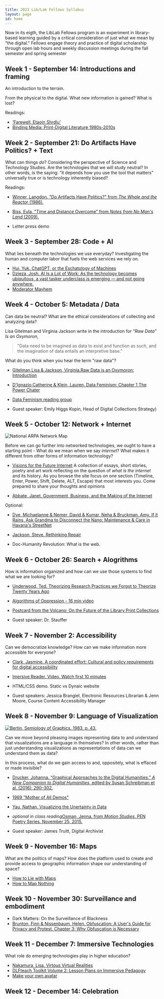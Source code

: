 ```yaml
---
title: 2023 Lib/Lab Fellows Syllabus
layout: page
id: home
---
```


Now in its eigth, the LibLab Fellows program is an experiment in library-based learning guided by a critical consideration of just what we mean by "the digital." Fellows engage theory and practice of digital scholarship through open lab hours and weekly discussion meetings during the fall semester and spring semester


## Week 1 - September 14: Introductions and framing

An introduction to the terrain.

From the physical to the digital. What new information is gained? What is lost? 

Readings:
- [‘Farewell, Etaoin Shrdlu'](https://www.nytimes.com/video/insider/100000004687429/farewell-etaoin-shrdlu.html)
- [Binding Media: Print-Digital Literature 1980s-2010s](https://elikaortega.net/projects/1_project/)

## Week 2 - September 21: Do Artifacts Have Politics? + Text

What can things *do*? Considering the perspective of Science and Technology Studies. Are the technologies that we will study neutral? In other words, is the saying: “it depends how you use the tool that matters” universally true or is technology inherently biased?

Readings:
- [Winner, Langdon. "Do Artifacts Have Politics?" from *The Whale and the Reactor* (1986).](https://www.cc.gatech.edu/~beki/cs4001/Winner.pdf)
- [Biss, Eula. "Time and Distance Overcome" from *Notes from No Man's Land* (2009).](https://pubs.lib.uiowa.edu/iowareview/article/16487/galley/124886/view/)

- Letter press demo
## Week 3 - September 28: Code + AI

What lies beneath the technologies we use everyday? Investigating the human and computer labor that fuels the web services we rely on. 

- [Hui, Yuk. ChatGPT, or the Eschatology of Machines](https://www.e-flux.com/journal/137/544816/chatgpt-or-the-eschatology-of-machines/)
- [Dzieza, Josh. AI Is a Lot of Work: As the technology becomes ubiquitous, a vast tasker underclass is emerging — and not going anywhere.](https://nymag.com/intelligencer/article/ai-artificial-intelligence-humans-technology-business-factory.html)
- [Moderator Mayhem](https://moderatormayhem.engine.is/)
  
## Week 4 - October 5: Metadata / Data

Can data be neutral? What are the ethical considerations of collecting and analyzing data? 

Lisa Gitelman and Virginia Jackson write in the introduction for *"Raw Data" Is an Oxymoron*, 
>"Data need to be imagined as data to exist and function as such, and the imagination of data entails an interpretive base."

What do you think when you hear the term "raw data"? 

- [Gitelman,Lisa & Jackson, Virginia.Raw Data is an Oxymoron: Introduction ](https://doi.org/10.7551/mitpress/9302.001.0001)
- [D'Ignazio,Catherine & Klein, Lauren. Data Feminism: Chapter 1 The Power Chater](https://doi.org/10.7551/mitpress/11805.001.0001)
- [Data Feminism reading group](https://datafeminism.io/blog/book/data-feminism-reading-group/)

- Guest speaker: Emily Higgs Kopin, Head of Digital Collections Strategy)

## Week 5 - October 12: Network + Internet
![National ARPA Network Map](media/arpa-network.jpg)

Before we can go further into networked technologies, we ought to have a starting point - What do we mean when we say *internet*? What makes it different from other forms of information technology?

- [Visions for the Future Internet](https://findingctrl.nesta.org.uk/) A collection of essays, short stories, poetry and art work reflecting on the question of *what is the internet* and its history. As you browse the site focus on one section (Timeline, Enter, Power, Shift, Delete, ALT, Escape) that most interests you. Come prepared to share your thoughts and opinions

- [Abbate, Janet. Government, Business, and the Making of the Internet](https://www.jstor.org/stable/3116559)

Optional:

- [Dye, Michaelanne & Nemer, David & Kumar, Neha & Bruckman, Amy. If it Rains, Ask Grandma to Disconnect the Nano: Maintenance & Care in Havana's StreetNet](https://dl.acm.org/doi/abs/10.1145/3359289)

- [Jackson, Steve. Rethinking Repair](https://sjackson.infosci.cornell.edu/Jackson_RethinkingRepair(MITPress2014).pdf)

- Doc-Humanity Revolution: What is the web. 

## Week 6 - October 26: Search + Alogrithms

How is information organized and how can we use those systems to find what we are looking for?

- [Underwood, Ted. Theorizing Research Practices we Forgot to Theorize Twenty Years Ago](https://www.jstor.org/stable/10.1525/rep.2014.127.1.64?sid=primo)

- [Algorithms of Oppression - 16 min video](https://www.youtube.com/watch?v=UXuJ8yQf6dI)

- [Postcard from the Volcano: On the Future of the Library Print Collections](https://www.jstor.org/stable/j.ctv16qjxqm.9)

- Guest speaker: Dr. Stauffer

## Week 7 - November 2: Accessibility
Can we democratize knowledge? How can we make information more accessible for everyone?

- [Clark, Jasmine. A coordinated effort: Cultural and policy requirements for digital accessibility](https://www.tandfonline.com/doi/full/10.1080/10691316.2021.1932659)

- [Imersive Reader. Video. Watch first 10 minutes](https://learn.microsoft.com/en-us/training/educator-center/product-guides/immersive-reader/)

- HTML/CSS demo. Static vs Dynaic website

- Guest speakers: Jessica Brangiel, Electronic Resources Librarian & Jenn Moore, Course Content Accessibility Manager

## Week 8 - November 9: Language of Visualization

[![Bertin, Semiology of Graphics. 1983. p. 43.](media/bertin.png)](https://www.historyofinformation.com/detail.php?id=3361)

Can we move beyond pleasing images representing data to and understand that visualizations are a language in themselves? In other words, rather than just understanding visualizations as representations of data can we understand them as data?

In this process, what do we gain access to and, oppositely, what is effaced or made invisible?

- [Drucker, Johanna. “Graphical Approaches to the Digital Humanities.” *A New Companion to Digital Humanities*, edited by Susan Schreibman et al. (2016): 290–302.](https://ebookcentral.proquest.com/lib/swarthmore/reader.action?docID=4093339&ppg=290) 
- [1969 "Mother of All Demos"](https://youtu.be/B6rKUf9DWRI)
- [Yau, Nathan. Visualizing the Unertainty in Data](https://flowingdata.com/2018/01/08/visualizing-the-uncertainty-in-data/)
- *optional in class reading*[Osman, Jenna. from *Motion Studies*. PEN Poetry Series. November 25, 2015.](https://pen.org/from-motion-studies/)

- Guest speaker: James Truitt, Digital Archivist

## Week 9 - November 16: Maps
What are the politics of maps? How does the platform used to create and provide access to geographic information shape our understanding of space? 

- [How to Lie with Maps](https://tripod.swarthmore.edu/permalink/01TRI_INST/1e1odpu/alma991013533059704921) 
- [How to Map Nothing](https://placesjournal.org/article/how-to-map-nothing/)

## Week 10 - November 30: Surveillance and embodiment

-  Dark Matters: On the Surveillance of Blackness
-  [Brunton, Finn  & Nissenbaum, Helen. Obfuscation: A User's Guide for Privacy and Protest. Chapter 3: Why Obfuscation is Necessary](https://doi.org/10.7551/mitpress/9780262029735.001.0001)

## Week 11 - December 7: Immersive Technologies
What role do emerging technologies play in higher education?

- [Nakamura, Lisa. Virtous Virtual Realities](https://journals.sagepub.com/doi/full/10.1177/1470412920906259)
- [DLFteach Toolkit Volume 2: Lesson Plans on Immersive Pedagogy](https://dlfteach.pubpub.org/dlfteach-toolkit-2)
- [Make your own avatar](https://readyplayer.me/avatar )

## Week 12 - December 14: Celebration

<!--## Week 7: Observable + privacy 

Is the internet listening? Is the internet listening to everybody? What if, by design, we can never know for sure? This week we will focus on the porous border between technical, social, and personal implications of continuous data collection.

- [The New Organs](https://neworgans.net/) Watch the 10 minute video and explore the landing page.
- [Cyril, Malkia. "Watching the Black Body." In *McSweeney’s* 54, pp. 0134-0146.](https://www.eff.org/deeplinks/2019/02/watching-black-body)
- [FBI report for Black Identity Extremist](https://www.documentcloud.org/documents/4067711-BIE-Redacted.html)
- [Brunton, Fin & Nissenbaum, Helen. Chapter 3 "Why is Obfuscation Necessary." In *Obfuscation: A User's Guide for Privacy and Protest*."](https://ebookcentral.proquest.com/lib/swarthmore/reader.action?docID=4093096&ppg=58)


## Week 8: Algorithms
The question of "What is an Algorithm?" is as important as the question of "What does an Algorithm do?"  There is a tension at play in what these authors are writing about and as you read and watch, pay attention to their answers to both questions. How would you answer?

- [Benjamin, Ruha. Short chapter 2."Default Discrimination Is the Glitch Systemic?" In *The New Jim Code*](https://ebookcentral.proquest.com/lib/swarthmore/reader.action?docID=5820427&ppg=61)
- [Schmidth, Ben. "Do Digital Humanists Need to Understand Algorithms?" *Debates in the Digital Humanities 2016*, edited by Gold, Matthew and Klein, Lauren.](https://dhdebates.gc.cuny.edu/read/untitled/section/557c453b-4abb-48ce-8c38-a77e24d3f0bd)
-  [Machine Bias in Propublica by Julia Angwin, Jeff Larson, Surya Mattu and Lauren Kirchner,](https://www.propublica.org/article/machine-bias-risk-assessments-in-criminal-sentencing)


<!--### Week 8: On Clouds

Circling back to our earlier conversation about how the web works, when so much of infrastructure involves the effort to ensure it remains invisible, what does it take to make sense of infrastructure, that is, make infrastructure sensible and perceptible?

- [Tung-Hui, Hu. “Introduction.” In *A Prehistory of the Cloud* (2015)](https://ebookcentral.proquest.com/lib/swarthmore/reader.action?docID=3433802&ppg=10)
- [Simon, Johnny. “These Beautiful Photos Reveal the Internet Is Hiding in Plain Sight.” *Quartz*. October 5, 2016.](https://qz.com/770849/these-beautiful-photos-reveal-the-internet-is-hiding-in-plain-sight/)
- [How Amazon uses 18-wheeler to transfer heavy data loads to the cloud](https://www.cnbc.com/2019/07/19/how-amazon-uses-snowmobile-trucks-snowball-devices-for-data-transfer.html)
- [Donnelly, Timothy. "The Cloud Corporation." *Poetry Foundation*.](https://www.poetryfoundation.org/poems/54305/the-cloud-corporation)
- *related previous reading* [Mattern, Shannon. "How to Map Nothing." *Places Journal* (March, 2021)](https://placesjournal.org/article/how-to-map-nothing/?cn-reloaded=1)
- *optional* [Jackson, Steven. 2014. "Rethinking Repair," from Media Technologies: Essays on Communication, Materiality, and Society](https://sjackson.infosci.cornell.edu/RethinkingRepairPROOFS(reduced)Aug2013.pdf)

## Week 9: Observable and the Computational Essay

## Week 10: Surveillance & Privacy

Is the internet listening? Is the internet listening to everybody? What if, by design, we can never know for sure? This week we will focus on the porous border between technical, social, and personal implications of continuous data collection.

- [The New Organs](https://neworgans.net/) Watch the 10 minute video and explore the landing page.

"The New Organs is a project to gather, archive and investigate the theories and realities of corporate surveillance."

- [Cyril, Malkia. "Watching the Black Body." In *McSweeney’s* 54, pp. 0134-0146.](https://www.eff.org/deeplinks/2019/02/watching-black-body)
- [FBI report for Black Identity Extremist](https://www.documentcloud.org/documents/4067711-BIE-Redacted.html)
- *Optional* [Brunton, Fin & Nissenbaum, Helen. "Why is Obfuscation Necessary." In *Obfuscation: A User's Guide for Privacy and Protest*."](https://www.zotero.org/groups/2224126/liblab/items/386WF94A/file)

## Week 11: Algorithms

![Logical NAND alogrithm](https://upload.wikimedia.org/wikipedia/commons/d/d4/TTL_npn_nand.svg)

The question of "What is an Algorithm?" is as important as the question of "What does an Algorithm do?"  There is a tension at play in what these authors are writing about and as you read and watch, pay attention to their answers to both questions. How would you answer?

- [Schmidth, Ben. "Do Digital Humanists Need to Understand Algorithms?" *Debates in the Digital Humanities 2016*, edited by Gold, Matthew and Klein, Lauren.](https://dhdebates.gc.cuny.edu/read/untitled/section/557c453b-4abb-48ce-8c38-a77e24d3f0bd)
- [Bogost, Ian. "The Cathedral of Computation." *The Atlantic*. January 15, 2015.](https://www.theatlantic.com/technology/archive/2015/01/the-cathedral-of-computation/384300/)
- [New Paradigms of Justice. A talk by Dr. Safiya Noble author of *Algorithms of Oppression* (47min). Warning: racist laguange and images displayed during presentation.](https://youtu.be/zJSDPpGsCXE)

## Week 10: Interlude 
How can we intervene or coopt the tools/discourse of commercial tech to approach pressing social and political problems? What limitations or problems might arise in doing so? This week we took a break from our regularly scheduled programming to collaborate on a mini design sprint, a tiny gesture towards electoral catharsis.

## Week 11: Machine Learning

Over the last twenty years give or take, the fabric of our lives has been interwoven with a special class of algorithms: Algorithms that use dynamic statistical weighting plus training data to generate novel outputs that may not have been explicitly programmed. Algorithms that, with more data and more iterations, self-modify. Spam filtering. Suggested text. Recommendations. Siri. Facial detection/recognition. Self-driving cars. This is not new!

In thinking about our last readings for the semester, take stock of the stack we've built so far during this semester: :turtle: artifacts **+** politics **+** HTML/CSS **+** internet infrastructure **+** clouds **+** data collection :turtle:

How might machine learning leverage the whole stack to ask pressing questions about not only our pasts but also possible futures?

- ["A Visual Introduction to Machine Learning" Part 1 & Part 2, from R2D3.](http://www.r2d3.us/)
- [Assogba, Yannick. "Machine Visions: Exploring Visual Motifs in Wes Anderson Films."](http://clome.info/work/machine-visions/)
- *Coded Bias*, dir. Shalini Kantayya (2020).

*Optional*
- [Onuha, Mimi and Mother Cyborg. *A People's Guide to AI*, Allied Media (2018).](https://alliedmedia.org/wp-content/uploads/2020/09/peoples-guide-ai.pdf)
  - How do we talk about machine learning to non-experts whose lives are nevertheless impacted?
- [Pipkin, Everest. "On Lacework." *Unthinking Photography* (July 2020).](https://unthinking.photography/articles/on-lacework)
  - Is there an aesthetics to machine learning?
- [Riedl, Mark. "Automated Rationale Generation." arXiv:1901.03729  (2011).](https://arxiv.org/abs/1901.03729)
  - [Project Page](https://gvu.gatech.edu/research/projects/explainable-ai-rationale-generation)
  - [Demo YouTube Video](https://www.youtube.com/watch?v=vXcuLEBwXsQ)
  - Beyond the scope of this class but worth pointing to an emerging trend called Explainable AI of which this is one particularly entertaining example. What would it mean to ensure algorithms are intelligible by humans? To whom should this responsibility fall? -->

